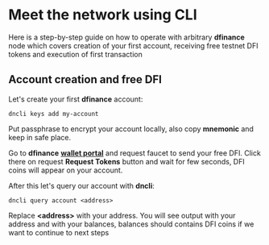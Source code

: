 # Meet the network using CLI

Here is a step-by-step guide on how to operate with arbitrary **dfinance** node which covers creation of your first account, receiving free testnet DFI tokens and execution of first transaction

## Account creation and free DFI

Let's create your first **dfinance** account:

```text
dncli keys add my-account
```

Put passphrase to encrypt your account locally, also copy **mnemonic** and keep in safe place.

Go to **dfinance** [**wallet portal**](https://wallet.testnet.dfinance.co/) and request faucet to send your free DFI. Click there on request **Request Tokens** button and wait for few seconds, DFI coins will appear on your account.

After this let's query our account with **dncli**:

```text
dncli query account <address>
```

Replace **&lt;address&gt;** with your address. You will see output with your address and with your balances, balances should contains DFI coins if we want to continue to next steps

